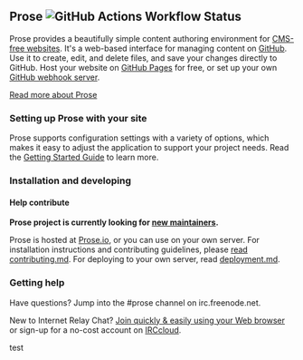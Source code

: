 ## Prose ![GitHub Actions Workflow Status](https://img.shields.io/github/actions/workflow/status/prose/prose/deploy.yml)


Prose provides a beautifully simple content authoring environment for [CMS-free websites](https://web.archive.org/web/20150307201729/http://www.developmentseed.org/blog/2012/07/27/build-cms-free-websites). It's a web-based interface for managing content on [GitHub](http://github.com). Use it to create, edit, and delete files, and save your changes directly to GitHub. Host your website on [GitHub Pages](http://pages.github.com) for free, or set up your own [GitHub webhook server](https://web.archive.org/web/20160316104312/https://developmentseed.org/blog/2013/05/01/introducing-jekyll-hook/).

[Read more about Prose](http://prose.io/#about)

### Setting up Prose with your site

Prose supports configuration settings with a variety of options, which makes it easy to adjust the application to support your project needs. Read the [Getting Started Guide](https://github.com/prose/prose/wiki/Getting-Started) to learn more.

### Installation and developing

#### Help contribute

**Prose project is currently looking for [new maintainers](https://github.com/prose/prose/issues/743).**


Prose is hosted at [Prose.io](http://prose.io), or you can use on your own server. For installation instructions and contributing guidelines, please [read contributing.md](CONTRIBUTING.md). For deploying to your own server, read [deployment.md](DEPLOYMENT.md).

### Getting help

Have questions? Jump into the #prose channel on irc.freenode.net.

New to Internet Relay Chat? [Join quickly & easily using your Web browser](http://webchat.freenode.net/?randomnick=1&channels=%23prose&prompt=1&uio=d4) or sign-up for a no-cost account on [IRCcloud](https://www.irccloud.com/).

test
